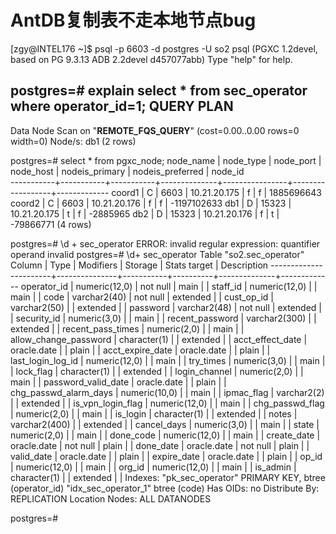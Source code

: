 # AntDB复制表不走本地节点bug
[zgy@INTEL176 ~]$ psql -p 6603 -d postgres -U so2
psql (PGXC 1.2devel, based on PG 9.3.13 ADB 2.2devel d457077abb)
Type "help" for help.

postgres=# explain select * from sec_operator where operator_id=1;
                                 QUERY PLAN                                 
----------------------------------------------------------------------------
 Data Node Scan on "__REMOTE_FQS_QUERY__"  (cost=0.00..0.00 rows=0 width=0)
   Node/s: db1
(2 rows)

postgres=# select * from pgxc_node;
 node_name | node_type | node_port |  node_host   | nodeis_primary | nodeis_preferred |   node_id   
-----------+-----------+-----------+--------------+----------------+------------------+-------------
 coord1    | C         |      6603 | 10.21.20.175 | f              | f                |  1885696643
 coord2    | C         |      6603 | 10.21.20.176 | f              | f                | -1197102633
 db1       | D         |     15323 | 10.21.20.175 | t              | f                |    -2885965
 db2       | D         |     15323 | 10.21.20.176 | f              | t                |   -79866771
(4 rows)

postgres=# \d + sec_operator
ERROR:  invalid regular expression: quantifier operand invalid
postgres=# \d+ sec_operator
                                 Table "so2.sec_operator"
        Column         |     Type      | Modifiers | Storage  | Stats target | Description 
-----------------------+---------------+-----------+----------+--------------+-------------
 operator_id           | numeric(12,0) | not null  | main     |              | 
 staff_id              | numeric(12,0) |           | main     |              | 
 code                  | varchar2(40)  | not null  | extended |              | 
 cust_op_id            | varchar2(50)  |           | extended |              | 
 password              | varchar2(48)  | not null  | extended |              | 
 security_id           | numeric(3,0)  |           | main     |              | 
 recent_password       | varchar2(300) |           | extended |              | 
 recent_pass_times     | numeric(2,0)  |           | main     |              | 
 allow_change_password | character(1)  |           | extended |              | 
 acct_effect_date      | oracle.date   |           | plain    |              | 
 acct_expire_date      | oracle.date   |           | plain    |              | 
 last_login_log_id     | numeric(12,0) |           | main     |              | 
 try_times             | numeric(3,0)  |           | main     |              | 
 lock_flag             | character(1)  |           | extended |              | 
 login_channel         | numeric(2,0)  |           | main     |              | 
 password_valid_date   | oracle.date   |           | plain    |              | 
 chg_passwd_alarm_days | numeric(10,0) |           | main     |              | 
 ipmac_flag            | varchar2(2)   |           | extended |              | 
 is_vpn_login_flag     | numeric(12,0) |           | main     |              | 
 chg_passwd_flag       | numeric(2,0)  |           | main     |              | 
 is_login              | character(1)  |           | extended |              | 
 notes                 | varchar2(400) |           | extended |              | 
 cancel_days           | numeric(3,0)  |           | main     |              | 
 state                 | numeric(2,0)  |           | main     |              | 
 done_code             | numeric(12,0) |           | main     |              | 
 create_date           | oracle.date   | not null  | plain    |              | 
 done_date             | oracle.date   | not null  | plain    |              | 
 valid_date            | oracle.date   |           | plain    |              | 
 expire_date           | oracle.date   |           | plain    |              | 
 op_id                 | numeric(12,0) |           | main     |              | 
 org_id                | numeric(12,0) |           | main     |              | 
 is_admin              | character(1)  |           | extended |              | 
Indexes:
    "pk_sec_operator" PRIMARY KEY, btree (operator_id)
    "idx_sec_operator_1" btree (code)
Has OIDs: no
Distribute By: REPLICATION
Location Nodes: ALL DATANODES

postgres=#   

